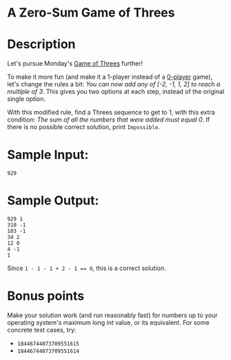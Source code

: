 # A Zero-Sum Game of Threes
<div class="md"><h1>Description</h1>
<p>Let's pursue Monday's <a href="https://www.reddit.com/r/dailyprogrammer/comments/3r7wxz/20151102_challenge_239_easy_a_game_of_threes/">Game of Threes</a> further!</p>
<p>To make it more fun (and make it a 1-player instead of a <a href="https://en.wikipedia.org/wiki/Zero-player_game">0-player</a> game), let's change the rules a bit: <em>You can now add any of [-2, -1, 1, 2] to reach a multiple of 3</em>. This gives you two options at each step, instead of the original single option. </p>
<p>With this modified rule, find a Threes sequence to get to 1, with this extra condition: <em>The sum of all the numbers that were added must equal 0</em>. If there is no possible correct solution, print <code>Impossible</code>.</p>
<h1>Sample Input:</h1>
<pre><code>929
</code></pre>
<h1>Sample Output:</h1>
<pre><code>929 1
310 -1
103 -1
34 2
12 0
4 -1
1
</code></pre>
<p>Since <code>1 - 1 - 1 + 2 - 1 == 0</code>, this is a correct solution. </p>
<h1>Bonus points</h1>
<p>Make your solution work (and run reasonably fast) for numbers up to your operating system's maximum long int value, or its equivalent. For some concrete test cases, try:</p>
<ul>
<li><code>18446744073709551615</code></li>
<li><code>18446744073709551614</code></li>
</ul>
</div>
